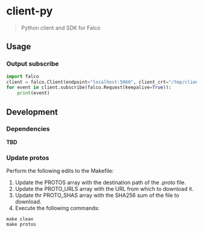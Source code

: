 # client-py

> Python client and SDK for Falco

## Usage

### Output subscribe

```python
import falco
client = falco.Client(endpoint="localhost:5060", client_crt="/tmp/client.crt", client_key="/tmp/client.key", ca_root="/tmp/ca.crt")
for event in client.subscribe(falco.Request(keepalive=True)):
    print(event)
```

## Development

### Dependencies

**TBD**

### Update protos

Perform the following edits to the Makefile:

1. Update the PROTOS array with the destination path of the .proto file.
2. Update the PROTO_URLS array with the URL from which to download it.
3. Update thr PROTO_SHAS array with the SHA256 sum of the file to download.
4. Execute the following commands:

```console
make clean
make protos
```
